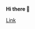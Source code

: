 <b>Hi there </b> 👋
<div style="background-image: url('24637.png');">
<a href="https://www.commentcamarche.net/contents/496-liens-hypertextes-et-ancres-html" c> Link</a>
<!--
**1ranya/1ranya** is a ✨ _special_ ✨ repository because its `README.md` (this file) appears on your GitHub profile.

Here are some ideas to get you started:

- 🔭 I’m currently working on ...
- 🌱 I’m currently learning ...
- 👯 I’m looking to collaborate on ...
- 🤔 I’m looking for help with ...
- 💬 Ask me about ...
- 📫 How to reach me: ...
- 😄 Pronouns: ...
- ⚡ Fun fact: ...
-->
